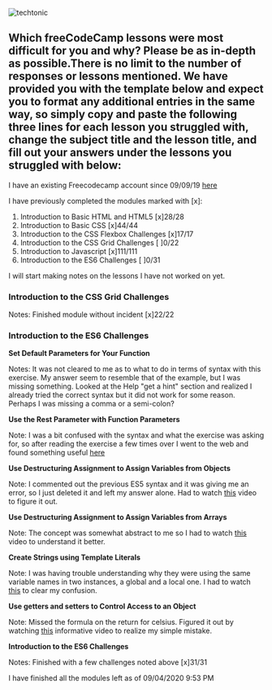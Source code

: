 ![techtonic](https://user-images.githubusercontent.com/55994508/91937200-0c6f1c00-ecb7-11ea-96e4-1836bfca0056.jpg)

## Which freeCodeCamp lessons were most difficult for you and why? Please be as in-depth as possible.There is no limit to the number of responses or lessons mentioned. We have provided you with the template below and expect you to format any additional entries in the same way, so simply copy and paste the following three lines for each lesson you struggled with, change the subject title and the lesson title, and fill out your answers under the lessons you struggled with below:

I have an existing Freecodecamp account since 09/09/19 [here](https://www.freecodecamp.org/rixiobarrios)

I have previously completed the modules marked with [x]:

1. Introduction to Basic HTML and HTML5 [x]28/28
2. Introduction to Basic CSS [x]44/44
3. Introduction to the CSS Flexbox Challenges [x]17/17
4. Introduction to the CSS Grid Challenges [ ]0/22
5. Introduction to Javascript [x]111/111
6. Introduction to the ES6 Challenges [ ]0/31

I will start making notes on the lessons I have not worked on yet.

### Introduction to the CSS Grid Challenges

Notes: Finished module without incident [x]22/22

### Introduction to the ES6 Challenges

**Set Default Parameters for Your Function**

Notes: It was not cleared to me as to what to do in terms of syntax with this exercise. My answer seem to resemble that of the example, but I was missing something. Looked at the Help "get a hint" section and realized I already tried the correct syntax but it did not work for some reason. Perhaps I was missing a comma or a semi-colon?

**Use the Rest Parameter with Function Parameters**

Note: I was a bit confused with the syntax and what the exercise was asking for, so after reading the exercise a few times over I went to the web and found something useful [here](https://www.youtube.com/watch?v=45tyvrHukUc)

**Use Destructuring Assignment to Assign Variables from Objects**

Note: I commented out the previous ES5 syntax and it was giving me an error, so I just deleted it and left my answer alone. Had to watch [this](https://www.youtube.com/watch?v=exLPAbmucD0&ab_channel=UsefulProgrammer) video to figure it out.

**Use Destructuring Assignment to Assign Variables from Arrays**

Note: The concept was somewhat abstract to me so I had to watch [this](https://www.youtube.com/watch?v=XjcsoWdEPmQ&ab_channel=WeWillCode) video to understand it better.

**Create Strings using Template Literals**

Note: I was having trouble understanding why they were using the same variable names in two instances, a global and a local one. I had to watch [this](https://www.youtube.com/watch?v=vL6cf3hLpzQ&ab_channel=OmarShishani) to clear my confusion.

**Use getters and setters to Control Access to an Object**

Note: Missed the formula on the return for celsius. Figured it out by watching [this](https://www.youtube.com/watch?v=VftR1YePDOc&ab_channel=WeWillCode) informative video to realize my simple mistake.

**Introduction to the ES6 Challenges**

Notes: Finished with a few challenges noted above [x]31/31

I have finished all the modules left as of 09/04/2020 9:53 PM
